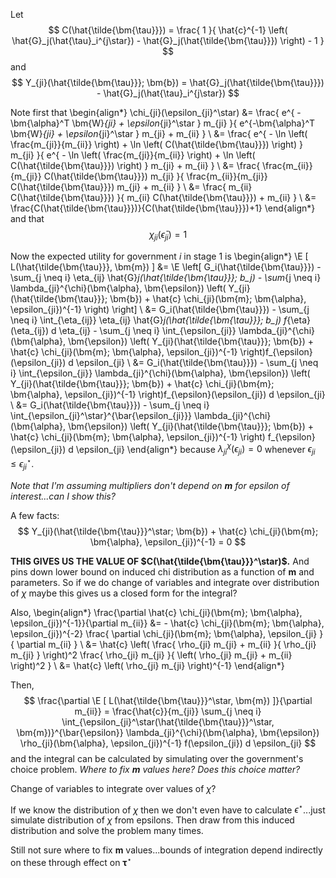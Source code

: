 Let
$$
C(\hat{\tilde{\bm{\tau}}}) = \frac{ 1 }{ \hat{c}^{-1} \left( \hat{G}_j(\hat{\tau}_i^{j\star}) - \hat{G}_j(\hat{\tilde{\bm{\tau}}}) \right) - 1 }
$$
and
$$
Y_{ji}(\hat{\tilde{\bm{\tau}}}; \bm{b}) =  \hat{G}_j(\hat{\tilde{\bm{\tau}}}) - \hat{G}_j(\hat{\tau}_i^{j\star})
$$

Note first that 
\begin{align*}
\chi_{ji}(\epsilon_{ji}^\star) &= \frac{ e^{ -\bm{\alpha}^T \bm{W}_{ji} + \epsilon_{ji}^\star } m_{ji} }{ e^{-\bm{\alpha}^T \bm{W}_{ji} + \epsilon_{ji}^\star } m_{ji} + m_{ii} } \\
&= \frac{ e^{ - \ln \left( \frac{m_{ji}}{m_{ii}} \right) + \ln \left( C(\hat{\tilde{\bm{\tau}}}) \right) } m_{ji} }{ e^{ - \ln \left( \frac{m_{ji}}{m_{ii}} \right) + \ln \left( C(\hat{\tilde{\bm{\tau}}}) \right) } m_{ji} + m_{ii} } \\
&= \frac{ \frac{m_{ii}}{m_{ji}} C(\hat{\tilde{\bm{\tau}}}) m_{ji} }{ \frac{m_{ii}}{m_{ji}} C(\hat{\tilde{\bm{\tau}}}) m_{ji} + m_{ii} } \\
&= \frac{ m_{ii} C(\hat{\tilde{\bm{\tau}}}) }{ m_{ii} C(\hat{\tilde{\bm{\tau}}}) + m_{ii} } \\
&= \frac{C(\hat{\tilde{\bm{\tau}}})}{C(\hat{\tilde{\bm{\tau}}})+1}
\end{align*}
and that
$$
\chi_{ji}(\bar{\epsilon}_{ji}) = 1
$$

Now the expected utility for government $i$ in stage 1 is 
\begin{align*}
\E [ L(\hat{\tilde{\bm{\tau}}}, \bm{m}) ] &= \E \left[ G_i(\hat{\tilde{\bm{\tau}}}) - \sum_{j \neq i} \eta_{ij} \hat{G}_j(\hat{\tilde{\bm{\tau}}}; b_j) - \sum_{j \neq i} \lambda_{ji}^{\chi}(\bm{\alpha}, \bm{\epsilon}) \left( Y_{ji}(\hat{\tilde{\bm{\tau}}}; \bm{b}) + \hat{c} \chi_{ji}(\bm{m}; \bm{\alpha}, \epsilon_{ji})^{-1} \right) \right] \\
&= G_i(\hat{\tilde{\bm{\tau}}}) - \sum_{j \neq i} \int_{\eta_{ij}} \eta_{ij} \hat{G}_j(\hat{\tilde{\bm{\tau}}}; b_j) f_{\eta}(\eta_{ij}) d \eta_{ij} - \sum_{j \neq i} \int_{\epsilon_{ji}} \lambda_{ji}^{\chi}(\bm{\alpha}, \bm{\epsilon}) \left(  Y_{ji}(\hat{\tilde{\bm{\tau}}}; \bm{b}) + \hat{c} \chi_{ji}(\bm{m}; \bm{\alpha}, \epsilon_{ji})^{-1} \right)f_{\epsilon}(\epsilon_{ji}) d \epsilon_{ji} \\
&= G_i(\hat{\tilde{\bm{\tau}}}) - \sum_{j \neq i} \int_{\epsilon_{ji}} \lambda_{ji}^{\chi}(\bm{\alpha}, \bm{\epsilon}) \left(  Y_{ji}(\hat{\tilde{\bm{\tau}}}; \bm{b}) + \hat{c} \chi_{ji}(\bm{m}; \bm{\alpha}, \epsilon_{ji})^{-1} \right)f_{\epsilon}(\epsilon_{ji}) d \epsilon_{ji} \\
&= G_i(\hat{\tilde{\bm{\tau}}}) - \sum_{j \neq i} \int_{\epsilon_{ji}^\star}^{\bar{\epsilon_{ji}}} \lambda_{ji}^{\chi}(\bm{\alpha}, \bm{\epsilon}) \left(  Y_{ji}(\hat{\tilde{\bm{\tau}}}; \bm{b}) + \hat{c} \chi_{ji}(\bm{m}; \bm{\alpha}, \epsilon_{ji})^{-1} \right) f_{\epsilon}(\epsilon_{ji}) d \epsilon_{ji}
\end{align*}
because $\lambda_{ji}^{\chi}(\epsilon_{ji}) = 0$ whenever $\epsilon_{ji} \leq \epsilon_{ji}^\star$.

*Note that I'm assuming multipliers don't depend on $\bm{m}$ for epsilon of interest...can I show this?*

A few facts:
$$
Y_{ji}(\hat{\tilde{\bm{\tau}}}^\star; \bm{b}) + \hat{c} \chi_{ji}(\bm{m}; \bm{\alpha}, \epsilon_{ji})^{-1} = 0
$$

**THIS GIVES US THE VALUE OF $C(\hat{\tilde{\bm{\tau}}}^\star)$.** And pins down lower bound on induced chi distribution as a function of $\bm{m}$ and parameters. So if we do change of variables and integrate over distribution of $\chi$ maybe this gives us a closed form for the integral?

Also,
\begin{align*}
\frac{\partial \hat{c} \chi_{ji}(\bm{m}; \bm{\alpha}, \epsilon_{ji})^{-1}}{\partial m_{ii}} &= - \hat{c} \chi_{ji}(\bm{m}; \bm{\alpha}, \epsilon_{ji})^{-2} \frac{ \partial \chi_{ji}(\bm{m}; \bm{\alpha}, \epsilon_{ji} }{ \partial m_{ii} } \\
&= \hat{c} \left( \frac{ \rho_{ji} m_{ji} + m_{ii} }{ \rho_{ji} m_{ji} } \right)^2 \frac{ \rho_{ji} m_{ji} }{ \left( \rho_{ji} m_{ji} + m_{ii} \right)^2 } \\
&= \hat{c} \left( \rho_{ji} m_{ji} \right)^{-1}
\end{align*}

Then,
$$
\frac{\partial \E [ L(\hat{\tilde{\bm{\tau}}}^\star, \bm{m}) ]}{\partial m_{ii}} = \frac{\hat{c}}{m_{ji}} \sum_{j \neq i} \int_{\epsilon_{ji}^\star(\hat{\tilde{\bm{\tau}}}^\star, \bm{m})}^{\bar{\epsilon}} \lambda_{ji}^{\chi}(\bm{\alpha}, \bm{\epsilon}) \rho_{ji}(\bm{\alpha}, \epsilon_{ji})^{-1} f(\epsilon_{ji}) d \epsilon_{ji}
$$
and the integral can be calculated by simulating over the government's choice problem. *Where to fix $\bm{m}$ values here? Does this choice matter?*

Change of variables to integrate over values of $\chi$?

If we know the distribution of $\chi$ then we don't even have to calculate $\epsilon^\star$...just simulate distribution of $\chi$ from epsilons. Then draw from this induced distribution and solve the problem many times. 

Still not sure where to fix $\bm{m}$ values...bounds of integration depend indirectly on these through effect on $\bm{\tau}^\star$